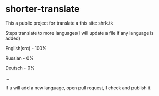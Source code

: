 # shorter-translate
This a public project for translate a this site: shrk.tk

Steps translate to more languages(I will update a file if any language is added)

English(src) - 100%

Russian - 0%

Deutsch - 0%

...

If u will add a new language, open pull request, I check and publish it.
